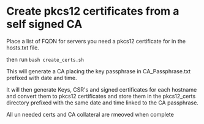 # Create pkcs12 certificates from a self signed CA

Place a list of FQDN for servers you need a pkcs12 certificate for in the hosts.txt file.

then run `bash create_certs.sh`

This will generate a CA placing the key passphrase in CA_Passphrase.txt prefixed with date and time.

It will then generate Keys, CSR's and signed certificates for each hostname and convert them to pkcs12 certificates and store them in the pkcs12_certs directory prefixed with the same date and time linked to the CA passphrase.


All un needed certs and CA collateral are rmeoved when complete
